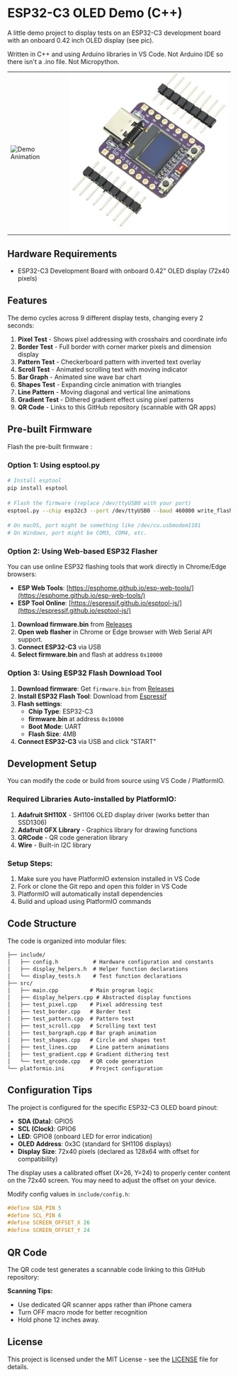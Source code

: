 # ESP32-C3 OLED Demo (C++)

A little demo project to display tests on an ESP32-C3 development board with an
onboard 0.42 inch OLED display (see pic).

Written in C++ and using Arduino libraries in VS Code. Not Arduino IDE so there
isn't a .ino file. Not Micropython.

<table>
<tr>
<td><img src="ESP-OLED-test.gif" alt="Demo Animation" width="400"/></td>
<td><img src="Device_image.png" alt="ESP32-C3 OLED Development Board" width="400"/></td>
</tr>
</table>

## Hardware Requirements

- ESP32-C3 Development Board with onboard 0.42" OLED display (72x40 pixels)

## Features

The demo cycles across 9 different display tests, changing every 2 seconds:

1. **Pixel Test** - Shows pixel addressing with crosshairs and coordinate info
2. **Border Test** - Full border with corner marker pixels and dimension display
3. **Pattern Test** - Checkerboard pattern with inverted text overlay
4. **Scroll Test** - Animated scrolling text with moving indicator
5. **Bar Graph** - Animated sine wave bar chart
6. **Shapes Test** - Expanding circle animation with triangles
7. **Line Pattern** - Moving diagonal and vertical line animations
8. **Gradient Test** - Dithered gradient effect using pixel patterns
9. **QR Code** - Links to this GitHub repository (scannable with QR apps)

## Pre-built Firmware

Flash the pre-built firmware :

### Option 1: Using esptool.py

```bash
# Install esptool
pip install esptool

# Flash the firmware (replace /dev/ttyUSB0 with your port)
esptool.py --chip esp32c3 --port /dev/ttyUSB0 --baud 460800 write_flash 0x10000 firmware.bin

# On macOS, port might be something like /dev/cu.usbmodem1101
# On Windows, port might be COM3, COM4, etc.
```

### Option 2: Using Web-based ESP32 Flasher

You can use online ESP32 flashing tools that work directly in Chrome/Edge
browsers:

- **ESP Web Tools**:
  [https://esphome.github.io/esp-web-tools/](https://esphome.github.io/esp-web-tools/)
- **ESP Tool Online**:
  [https://espressif.github.io/esptool-js/](https://espressif.github.io/esptool-js/)

1. **Download firmware.bin** from
   [Releases](https://github.com/Pharkie/ESP32-C3-OLED-Demo/releases)
2. **Open web flasher** in Chrome or Edge browser with Web Serial API support.
3. **Connect ESP32-C3** via USB
4. **Select firmware.bin** and flash at address `0x10000`

### Option 3: Using ESP32 Flash Download Tool

1. **Download firmware**: Get `firmware.bin` from
   [Releases](https://github.com/Pharkie/ESP32-C3-OLED-Demo/releases)
2. **Install ESP32 Flash Tool**: Download from
   [Espressif](https://www.espressif.com/en/support/download/other-tools)
3. **Flash settings**:
   - **Chip Type**: ESP32-C3
   - **firmware.bin** at address `0x10000`
   - **Boot Mode**: UART
   - **Flash Size**: 4MB
4. **Connect ESP32-C3** via USB and click "START"

## Development Setup

You can modify the code or build from source using VS Code / PlatformIO.

### Required Libraries Auto-installed by PlatformIO:

1. **Adafruit SH110X** - SH1106 OLED display driver (works better than SSD1306)
2. **Adafruit GFX Library** - Graphics library for drawing functions
3. **QRCode** - QR code generation library
4. **Wire** - Built-in I2C library

### Setup Steps:

1. Make sure you have PlatformIO extension installed in VS Code
2. Fork or clone the Git repo and open this folder in VS Code
3. PlatformIO will automatically install dependencies
4. Build and upload using PlatformIO commands

## Code Structure

The code is organized into modular files:

```
├── include/
│   ├── config.h           # Hardware configuration and constants
│   ├── display_helpers.h  # Helper function declarations
│   └── display_tests.h    # Test function declarations
├── src/
│   ├── main.cpp          # Main program logic
│   ├── display_helpers.cpp # Abstracted display functions
│   ├── test_pixel.cpp    # Pixel addressing test
│   ├── test_border.cpp   # Border test
│   ├── test_pattern.cpp  # Pattern test
│   ├── test_scroll.cpp   # Scrolling text test
│   ├── test_bargraph.cpp # Bar graph animation
│   ├── test_shapes.cpp   # Circle and shapes test
│   ├── test_lines.cpp    # Line pattern animations
│   ├── test_gradient.cpp # Gradient dithering test
│   └── test_qrcode.cpp   # QR code generation
└── platformio.ini        # Project configuration
```

## Configuration Tips

The project is configured for the specific ESP32-C3 OLED board pinout:

- **SDA (Data)**: GPIO5
- **SCL (Clock)**: GPIO6
- **LED**: GPIO8 (onboard LED for error indication)
- **OLED Address**: 0x3C (standard for SH1106 displays)
- **Display Size**: 72x40 pixels (declared as 128x64 with offset for
  compatibility)

The display uses a calibrated offset (X=26, Y=24) to properly center content on
the 72x40 screen. You may need to adjust the offset on your device.

Modify config values in `include/config.h`:

```cpp
#define SDA_PIN 5
#define SCL_PIN 6
#define SCREEN_OFFSET_X 26
#define SCREEN_OFFSET_Y 24
```

## QR Code

The QR code test generates a scannable code linking to this GitHub repository:

**Scanning Tips:**

- Use dedicated QR scanner apps rather than iPhone camera
- Turn OFF macro mode for better recognition
- Hold phone 12 inches away.

## License

This project is licensed under the MIT License - see the [LICENSE](LICENSE) file
for details.
